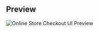 
## Preview

![Online Store Checkout UI Preview](https://github.com/ebulfez21/Html_Task/blob/main/Html-Tuotorial/SharedScreenshot.jpg)